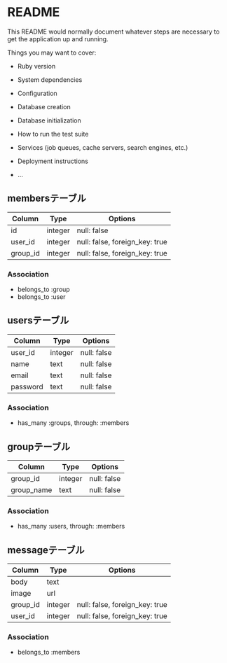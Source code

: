 # README

This README would normally document whatever steps are necessary to get the
application up and running.

Things you may want to cover:

* Ruby version

* System dependencies

* Configuration

* Database creation

* Database initialization

* How to run the test suite

* Services (job queues, cache servers, search engines, etc.)

* Deployment instructions

* ...

## membersテーブル

|Column|Type|Options|
|------|----|-------|
|id|integer|null: false|
|user_id|integer|null: false, foreign_key: true|
|group_id|integer|null: false, foreign_key: true|

### Association
- belongs_to :group
- belongs_to :user

## usersテーブル

|Column|Type|Options|
|------|----|-------|
|user_id|integer|null: false|
|name|text|null: false|
|email|text|null: false|
|password|text|null: false|

### Association
- has_many :groups, through: :members

## groupテーブル

|Column|Type|Options|
|------|----|-------|
|group_id|integer|null: false|
|group_name|text|null: false|


### Association
- has_many :users, through: :members

## messageテーブル
|Column|Type|Options|
|------|----|-------|
|body|text|
|image|url|
|group_id|integer|null: false, foreign_key: true|
|user_id|integer|null: false, foreign_key: true|

### Association
- belongs_to :members

